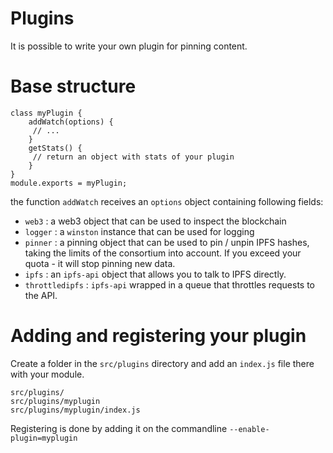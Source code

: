 # Plugins

It is possible to write your own plugin for pinning content.


# Base structure

```
class myPlugin {
	addWatch(options) { 
	 // ...
	}
	getStats() {
	 // return an object with stats of your plugin 
	}
}
module.exports = myPlugin;

```

the function `addWatch` receives an `options` object containing following fields:

- `web3` : a web3 object that can be used to inspect the blockchain
- `logger` : a `winston` instance that can be used for logging
- `pinner` : a pinning object that can be used to pin / unpin IPFS hashes, taking the limits of the consortium into account. If you exceed your quota - it will stop pinning new data.
- `ipfs` : an `ipfs-api` object that allows you to talk to IPFS directly.
- `throttledipfs` : `ipfs-api` wrapped in a queue that throttles requests to the API.

# Adding and registering your plugin

Create a folder in the `src/plugins` directory and add an `index.js` file there with your module.

```
src/plugins/
src/plugins/myplugin
src/plugins/myplugin/index.js
```

Registering is done by adding it on the commandline `--enable-plugin=myplugin`



